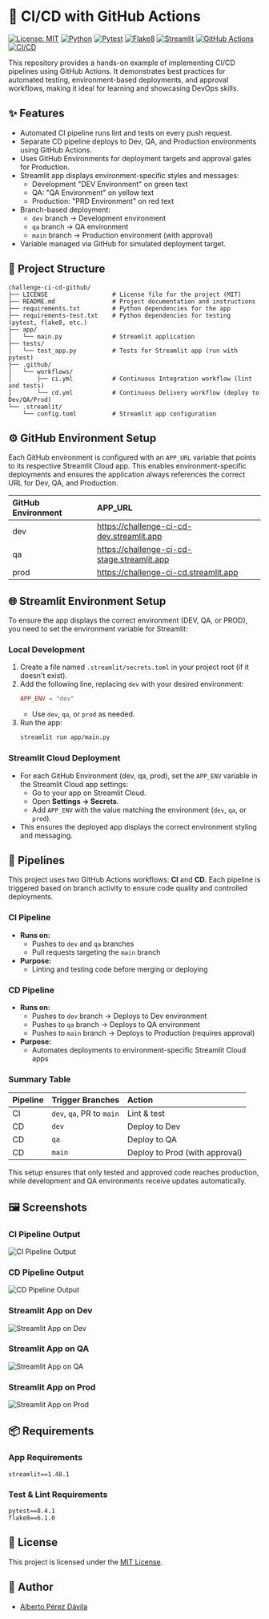 # 🚀 CI/CD with GitHub Actions

[![License: MIT](https://img.shields.io/badge/License-MIT-yellow.svg)](LICENSE) [![Python](https://img.shields.io/badge/Python-3.13-blue.svg)](https://www.python.org/) [![Pytest](https://img.shields.io/badge/Pytest-8.4-brightgreen.svg)](https://docs.pytest.org/en/stable/) [![Flake8](https://img.shields.io/badge/Flake8-6.1-blue.svg)](https://flake8.pycqa.org/) [![Streamlit](https://img.shields.io/badge/Streamlit-1.30-orange.svg)](https://streamlit.io/) [![GitHub Actions](https://img.shields.io/badge/GitHub%20Actions-Workflow-blueviolet.svg)](https://github.com/features/actions) [![CI/CD](https://img.shields.io/badge/CI%2FCD-Automated-green.svg)](https://github.com/features/actions)

This repository provides a hands-on example of implementing CI/CD pipelines using GitHub Actions. It demonstrates best practices for automated testing, environment-based deployments, and approval workflows, making it ideal for learning and showcasing DevOps skills.

## ✨ Features

- Automated CI pipeline runs lint and tests on every push request.
- Separate CD pipeline deploys to Dev, QA, and Production environments using GitHub Actions.
- Uses GitHub Environments for deployment targets and approval gates for Production.
- Streamlit app displays environment-specific styles and messages:
  - Development "DEV Environment" on green text
  - QA: "QA Environment" on yellow text
  - Production: "PRD Environment" on red text
- Branch-based deployment:
  - `dev` branch → Development environment
  - `qa` branch → QA environment
  - `main` branch → Production environment (with approval)
- Variable managed via GitHub for simulated deployment target.

## 📂 Project Structure

```
challenge-ci-cd-github/
├── LICENSE                  # License file for the project (MIT)
├── README.md                # Project documentation and instructions
├── requirements.txt         # Python dependencies for the app
├── requirements-test.txt    # Python dependencies for testing (pytest, flake8, etc.)
├── app/                     
│   └── main.py              # Streamlit application
├── tests/                   
│   └── test_app.py          # Tests for Streamlit app (run with pytest)
├── .github/                 
│   └── workflows/          
│       ├── ci.yml           # Continuous Integration workflow (lint and tests)
│       └── cd.yml           # Continuous Delivery workflow (deploy to Dev/QA/Prod)
└── .streamlit/              
    └── config.toml          # Streamlit app configuration
```

## ⚙️ GitHub Environment Setup

Each GitHub environment is configured with an `APP_URL` variable that points to its respective Streamlit Cloud app. This enables environment-specific deployments and ensures the application always references the correct URL for Dev, QA, and Production.

| GitHub Environment | APP_URL                                     |
|:-------------------|:--------------------------------------------|
| dev                | https://challenge-ci-cd-dev.streamlit.app   |
| qa                 | https://challenge-ci-cd-stage.streamlit.app |
| prod               | https://challenge-ci-cd.streamlit.app       |

## 🌐 Streamlit Environment Setup

To ensure the app displays the correct environment (DEV, QA, or PROD), you need to set the environment variable for Streamlit:

### Local Development
1. Create a file named `.streamlit/secrets.toml` in your project root (if it doesn't exist).
2. Add the following line, replacing `dev` with your desired environment:
    ```toml
    APP_ENV = "dev"
    ```
   - Use `dev`, `qa`, or `prod` as needed.
3. Run the app:
    ```bash
    streamlit run app/main.py
    ```

### Streamlit Cloud Deployment
- For each GitHub Environment (dev, qa, prod), set the `APP_ENV` variable in the Streamlit Cloud app settings:
    - Go to your app on Streamlit Cloud.
    - Open **Settings → Secrets**.
    - Add `APP_ENV` with the value matching the environment (`dev`, `qa`, or `prod`).
- This ensures the deployed app displays the correct environment styling and messaging.

## 🔄 Pipelines

This project uses two GitHub Actions workflows: **CI** and **CD**. Each pipeline is triggered based on branch activity to ensure code quality and controlled deployments.

### CI Pipeline
- **Runs on:**
    - Pushes to `dev` and `qa` branches
    - Pull requests targeting the `main` branch
- **Purpose:**  
    - Linting and testing code before merging or deploying

### CD Pipeline
- **Runs on:**
    - Pushes to `dev` branch → Deploys to Dev environment
    - Pushes to `qa` branch → Deploys to QA environment
    - Pushes to `main` branch → Deploys to Production (requires approval)
- **Purpose:**  
    - Automates deployments to environment-specific Streamlit Cloud apps

### Summary Table

| Pipeline | Trigger Branches          | Action                          |
|:---------|:--------------------------|:--------------------------------|
| CI       | `dev`, `qa`, PR to `main` | Lint & test                     |
| CD       | `dev`                     | Deploy to Dev                   |
| CD       | `qa`                      | Deploy to QA                    |
| CD       | `main`                    | Deploy to Prod (with approval)  |

This setup ensures that only tested and approved code reaches production, while development and QA environments receive updates automatically.

## 🖼️ Screenshots

### CI Pipeline Output
![CI Pipeline Output](screenshots/ci_pipeline_output.png)

### CD Pipeline Output
![CD Pipeline Output](screenshots/cd_pipeline_output.png)

### Streamlit App on Dev
![Streamlit App on Dev](screenshots/dev_environment.png)

### Streamlit App on QA
![Streamlit App on QA](screenshots/qa_environment.png)

### Streamlit App on Prod
![Streamlit App on Prod](screenshots/prod_environment.png)

## 📦 Requirements

### App Requirements
```
streamlit==1.48.1
```

### Test & Lint Requirements
```
pytest==8.4.1
flake8==6.1.0
```

## 📜 License

This project is licensed under the [MIT License](LICENSE).

## 👤 Author

- [Alberto Pérez Dávila](https://github.com/albertopd)
